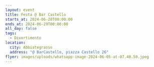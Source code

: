 ```yaml
---
layout: event
title: Festa @ Bar Castello
starts_at: 2024-06-28T00:00:00
ends_at: 2024-06-29T00:00:00
all_day: false
tags:
  - Divertimento
location:
  city: Abbiategrasso
  address: "@ BarCastello, piazza Castello 26"
flyer: images/uploads/whatsapp-image-2024-06-05-at-07.40.50.jpeg
---
```

